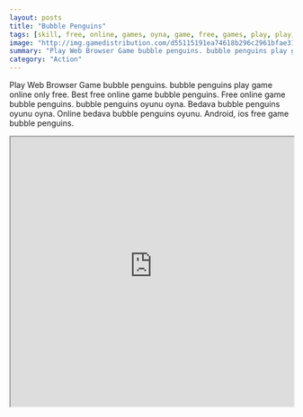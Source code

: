 ```yaml
---
layout: posts
title: "Bubble Penguins"
tags: [skill, free, online, games, oyna, game, free, games, play, play, games]
image: "http://img.gamedistribution.com/d55115191ea74618b296c2961bfae317.jpg"
summary: "Play Web Browser Game bubble penguins. bubble penguins play game online only free. Best free online game bubble penguins. Free online game bubble penguins. bubble penguins oyunu oyna. Bedava bubble penguins oyunu oyna. Online bedava bubble penguins oyunu. Android, ios free game bubble penguins."
category: "Action"
---
```


Play Web Browser Game bubble penguins. bubble penguins play game online only free. Best free online game bubble penguins. Free online game bubble penguins. bubble penguins oyunu oyna. Bedava bubble penguins oyunu oyna. Online bedava bubble penguins oyunu. Android, ios free game bubble penguins.

<iframe width="100%" height="480px;" src="http://html5.gamedistribution.com/d55115191ea74618b296c2961bfae317/"></iframe>